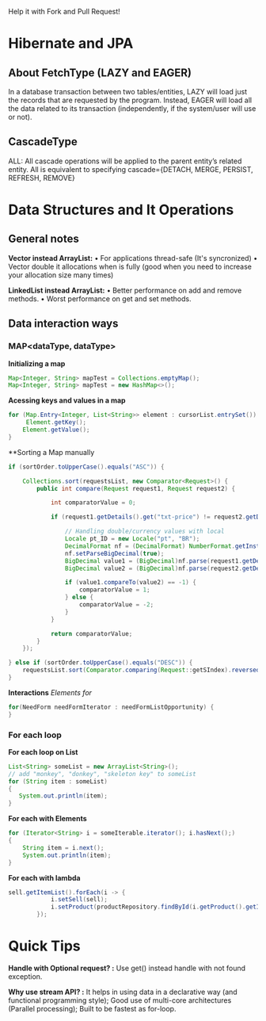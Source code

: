 
Help it with Fork and Pull Request!

# Hibernate and JPA

## About FetchType (LAZY and EAGER)
In a database transaction between two tables/entities, LAZY will load just the records that are requested by the program. Instead, EAGER will load all the data related to its transaction (independently, if the system/user will use or not).

## CascadeType
ALL: All cascade operations will be applied to the parent entity’s related entity. All is equivalent to specifying cascade={DETACH, MERGE, PERSIST, REFRESH, REMOVE}

# Data Structures and It Operations

## General notes
**Vector instead ArrayList:**
	• For applications thread-safe (It's syncronized)
	• Vector double it allocations  when is fully (good when you need to increase your allocation size many times)
	
**LinkedList instead ArrayList:**
	• Better performance on add and remove methods.
	• Worst performance on get and set methods.

## Data interaction ways

### MAP<dataType, dataType>

**Initializing a map**
```java
Map<Integer, String> mapTest = Collections.emptyMap();
Map<Integer, String> mapTest = new HashMap<>();
```

**Acessing keys and values in a map**
```java
for (Map.Entry<Integer, List<String>> element : cursorList.entrySet()) {
     Element.getKey();
	Element.getValue();
}
```

**Sorting a Map manually
```java
if (sortOrder.toUpperCase().equals("ASC")) {

    Collections.sort(requestsList, new Comparator<Request>() {
        public int compare(Request request1, Request request2) {

            int comparatorValue = 0;

            if (request1.getDetails().get("txt-price") != request2.getDetails().get("txt-price")) {

                // Handling double/currency values with local
                Locale pt_ID = new Locale("pt", "BR");
                DecimalFormat nf = (DecimalFormat) NumberFormat.getInstance(pt_ID);
                nf.setParseBigDecimal(true);
                BigDecimal value1 = (BigDecimal)nf.parse(request1.getDetails().get("txt-price").get(0), new ParsePosition(0));
                BigDecimal value2 = (BigDecimal)nf.parse(request2.getDetails().get("txt-price").get(0), new ParsePosition(0));

                if (value1.compareTo(value2) == -1) {
                    comparatorValue = 1;
                } else {
                    comparatorValue = -2;
                }
            }

            return comparatorValue;
        }
    });

} else if (sortOrder.toUpperCase().equals("DESC")) {
    requestsList.sort(Comparator.comparing(Request::getSIndex).reversed());
}
```

**Interactions**
_Elements for_
```java
for(NeedForm needFormIterator : needFormListOpportunity) {
}
```
### For each loop

**For each loop on List**

```java
List<String> someList = new ArrayList<String>();
// add "monkey", "donkey", "skeleton key" to someList
for (String item : someList) 
{
   System.out.println(item);
}
```

**For each with Elements**
```java
for (Iterator<String> i = someIterable.iterator(); i.hasNext();) 
{
	String item = i.next();
	System.out.println(item);
}
```

**For each with lambda**
```java
sell.getItemList().forEach(i -> {
            i.setSell(sell);
            i.setProduct(productRepository.findById(i.getProduct().getId()).get());
        });
```

# Quick Tips

**Handle with Optional<T> request? :** Use get() instead handle with not found exception.
	
**Why use stream API? :** It helps in using data in a declarative way (and functional programming style); Good use of multi-core architectures (Parallel processing); Built to be fastest as for-loop.
